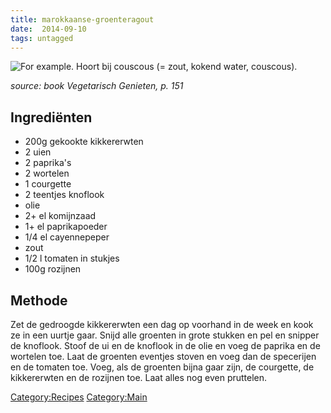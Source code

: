```yaml
---
title: marokkaanse-groenteragout
date:  2014-09-10
tags: untagged
---
```

![For example.](Marokkaanse_groenteragout.jpg "fig:For example.") Hoort
bij couscous (= zout, kokend water, couscous).

*source: book Vegetarisch Genieten, p. 151*

Ingrediënten
------------

-   200g gekookte kikkererwten
-   2 uien
-   2 paprika's
-   2 wortelen
-   1 courgette
-   2 teentjes knoflook
-   olie
-   2+ el komijnzaad
-   1+ el paprikapoeder
-   1/4 el cayennepeper
-   zout
-   1/2 l tomaten in stukjes
-   100g rozijnen

Methode
-------

Zet de gedroogde kikkererwten een dag op voorhand in de week en kook ze
in een uurtje gaar. Snijd alle groenten in grote stukken en pel en
snipper de knoflook. Stoof de ui en de knoflook in de olie en voeg de
paprika en de wortelen toe. Laat de groenten eventjes stoven en voeg dan
de specerijen en de tomaten toe. Voeg, als de groenten bijna gaar zijn,
de courgette, de kikkererwten en de rozijnen toe. Laat alles nog even
pruttelen.

<Category:Recipes> <Category:Main>

